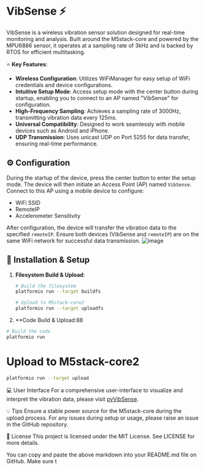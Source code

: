 # VibSense :zap:

VibSense is a wireless vibration sensor solution designed for real-time monitoring and analysis. Built around the M5stack-core and powered by the MPU6886 sensor, it operates at a sampling rate of 3kHz and is backed by RTOS for efficient multitasking.

:star: **Key Features**:
- **Wireless Configuration**: Utilizes WiFiManager for easy setup of WiFi credentials and device configurations.
- **Intuitive Setup Mode**: Access setup mode with the center button during startup, enabling you to connect to an AP named "VibSense" for configuration.
- **High-Frequency Sampling**: Achieves a sampling rate of 3000Hz, transmitting vibration data every 125ms.
- **Universal Compatibility**: Designed to work seamlessly with mobile devices such as Android and iPhone.
- **UDP Transmission**: Uses unicast UDP on Port 5255 for data transfer, ensuring real-time performance.

## :gear: Configuration

During the startup of the device, press the center button to enter the setup mode. The device will then initiate an Access Point (AP) named `VibSense`. Connect to this AP using a mobile device to configure:

- WiFi SSID
- RemoteIP 
- Accelerometer Sensitivity

After configuration, the device will transfer the vibration data to the specified `remoteIP`. Ensure both devices (VibSense and `remoteIP`) are on the same WiFi network for successful data transmission.
![image](https://github.com/nexus1203/VibSense/assets/70212520/f5d16c68-e28d-43dd-a81f-7e6c611ba036)

## :rocket: Installation & Setup

1. **Filesystem Build & Upload**:
   ```bash
   # Build the filesystem
   platformio run --target buildfs

   # Upload to M5stack-core2
   platformio run --target uploadfs

2. **Code Build & Upload:88
  ```bash
  # Build the code
  platformio run
   ```

# Upload to M5stack-core2
   ```bash
   platformio run --target upload
   ```

:computer: User Interface
For a comprehensive user-interface to visualize and interpret the vibration data, please visit [pyVibSense](https://github.com/nexus1203/pyVibSense/tree/main).

:bulb: Tips
Ensure a stable power source for the M5stack-core during the upload process.
For any issues during setup or usage, please raise an issue in the GitHub repository.


:memo: License
This project is licensed under the MIT License. See LICENSE for more details.


You can copy and paste the above markdown into your README.md file on GitHub. Make sure t
